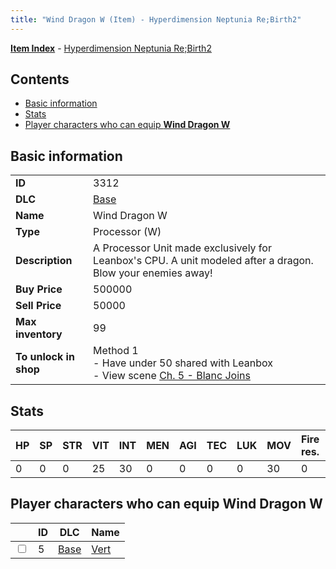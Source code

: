 ```yaml
---
title: "Wind Dragon W (Item) - Hyperdimension Neptunia Re;Birth2"
---
```


[**Item Index**](/neptunia/rb2/item/index.html) - [Hyperdimension Neptunia Re;Birth2](/neptunia/rb2)

## Contents

- [Basic information](#basic-information)
- [Stats](#stats)
- [Player characters who can equip **Wind Dragon W**](#player-characters-who-can-equip-wind-dragon-w)

## Basic information

|   |   |
| -- | -- |
| **ID** | 3312 |
| **DLC** | [Base](/neptunia/rb2/dlc/0-base.html) |
| **Name** | Wind Dragon W |
| **Type** | Processor (W) |
| **Description** | A Processor Unit made exclusively for Leanbox's CPU. A unit modeled after a dragon. Blow your enemies away! |
| **Buy Price** | 500000 |
| **Sell Price** | 50000 |
| **Max inventory** | 99 |
| **To unlock in shop** | Method 1<br />- Have under 50 shared with Leanbox<br />- View scene [Ch. 5 - Blanc Joins](/neptunia/rb2/scene/0-378-ch-5-blanc-joins.html) |

## Stats

| HP | SP | STR | VIT | INT | MEN | AGI | TEC | LUK | MOV | Fire res. | Ice res. | Wind res. | Lightning res. |
| -- | -- | --- | --- | --- | --- | --- | --- | --- | --- | --------- | -------- | --------- | -------------- |
| 0 | 0 | 0 | 25 | 30 | 0 | 0 | 0 | 0 | 30 | 0 | 0 | 3 | 0 |

## Player characters who can equip **Wind Dragon W**

|    | ID | DLC | Name |
| -- | -- | --- | ---- |
| <input type="checkbox" id="rb2-player-0-5" class="trackbox" /> | 5 | [Base](/neptunia/rb2/dlc/0-base.html) | [Vert](/neptunia/rb2/player/0-5-vert.html) |